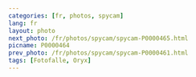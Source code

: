 ```yaml
---
categories: [fr, photos, spycam]
lang: fr
layout: photo
next_photo: /fr/photos/spycam/spycam-P0000465.html
picname: P0000464
prev_photo: /fr/photos/spycam/spycam-P0000461.html
tags: [Fotofalle, Oryx]
---
```

